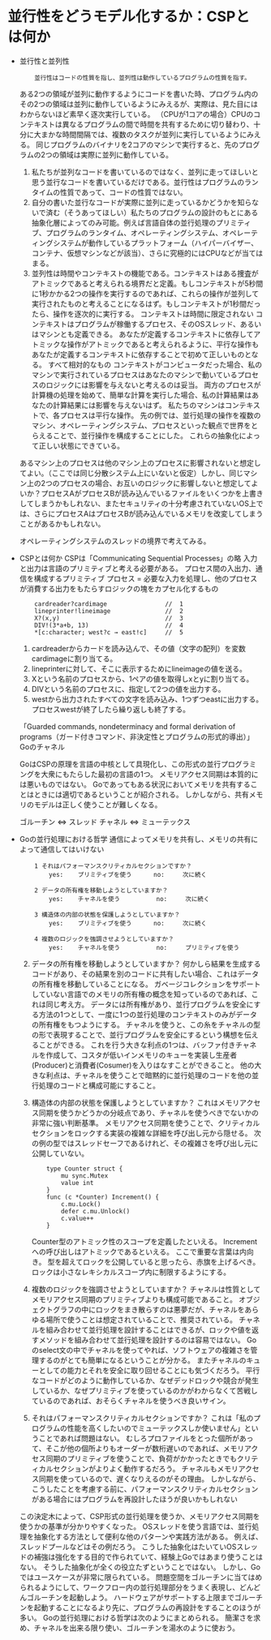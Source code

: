 # 並行性をどうモデル化するか：CSPとは何か

- 並行性と並列性
    ```
        並行性はコードの性質を指し、並列性は動作しているプログラムの性質を指す。
    ```
    ある2つの領域が並列に動作するようにコードを書いた時、プログラム内のその2つの領域は並列に動作しているようにみえるが、実際は、見た目にはわからないほど素早く逐次実行している。
    （CPUが1コアの場合）CPUのコンテキストは異なるプログラムの間で時間を共有するために切り替わり、十分に大まかな時間間隔では、複数のタスクが並列に実行しているようにみえる。
    同じプログラムのバイナリを2コアのマシンで実行すると、先のプログラムの2つの領域は実際に並列に動作している。

    1. 私たちが並列なコードを書いているのではなく、並列に走ってほしいと思う並行なコードを書いているだけである。並行性はプログラムのランタイムの性質であって、コードの性質ではない。
    2. 自分の書いた並行なコードが実際に並列に走っているかどうかを知らないで済む（そうあってほしい）私たちのプログラムの設計のもとにある抽象化層によってのみ可能。例えば言語自体の並行処理のプリミティブ、プログラムのランタイム、オペレーティングシステム、オペレーティングシステムが動作しているプラットフォーム（ハイパーバイザー、コンテナ、仮想マシンなどが該当）、さらに究極的にはCPUなどが当てはまる。
    3. 並列性は時間やコンテキストの機能である。コンテキストはある捜査がアトミックであると考えられる境界だと定義。もしコンテキストが5秒間に1秒かかる2つの操作を実行するのであれば、これらの操作が並列して実行されたものと考えることになるはず。もしコンテキストが1秒間だったら、操作を逐次的に実行する。
    コンテキストは時間に限定されない
    コンテキストはプログラムが稼働するプロセス、そのOSスレッド、あるいはマシンとも定義できる。
    あなたが定義するコンテキストに依存してアトミックな操作がアトミックであると考えられるように、平行な操作もあなたが定義するコンテキストに依存することで初めて正しいものとなる。
    すべて相対的なもの
    コンテキストがコンピュータだった場合、私のマシンで実行されているプロセスはあなたのマシンで動いているプロセスのロジックには影響を与えないと考えるのは妥当。
    両方のプロセスが計算機の処理を始めて、簡単な計算を実行した場合、私の計算結果はあなたの計算結果には影響を与えないはず。
    私たちのマシンはコンテキストで、各プロセスは平行な操作。
    先の例では、並行処理の操作を複数のマシン、オペレーティングシステム、プロセスといった観点で世界をとらえることで、並行操作を構成することにした。
    これらの抽象化によって正しい状態にできている。

    あるマシン上のプロセスは他のマシン上のプロセスに影響されないと想定してよい。（ここでは同じ分散システム上にいないと仮定）しかし、同じマシン上の2つのプロセスの場合、お互いのロジックに影響しないと想定してよいか？プロセスAがプロセスBが読み込んでいるファイルをいくつかを上書きしてしまうかもしれない、またセキュリティの十分考慮されていないOS上では、さらにプロセスAはプロセスBが読み込んでいるメモリを改変してしまうことがあるかもしれない。
    
    オペレーティングシステムのスレッドの境界で考えてみる。

- CSPとは何か
    CSPは「Communicating Sequential Processes」の略
    入力と出力は言語のプリミティブと考える必要がある。
    プロセス間の入出力、通信を構成するプリミティブ
    プロセス = 必要な入力を処理し、他のプロセスが消費する出力をもたらすロジックの塊をカプセル化するもの
    ```
        cardreader?cardimage                //  1
        lineprinter!lineimage               //  2
        X?(x,y)                             //  3
        DIV!(3*a+b, 13)                     //  4
        *[c:character; west?c → east!c]     //  5
    ```
    1. cardreaderからカードを読み込んで、その値（文字の配列）を変数cardimageに割り当てる。
    2. lineprinterに対して、そこに表示するためにlineimageの値を送る。
    3. Xという名前のプロセスから、1ペアの値を取得しxとyに割り当てる。
    4. DIVという名前のプロセスに、指定して2つの値を出力する。
    5. westから出力されたすべての文字を読み込み、1つずつeastに出力する。プロセスwestが終了したら繰り返しも終了する。

    「Guarded commands, nondeterminacy and formal derivation of programs（ガード付きコマンド、非決定性とプログラムの形式的導出）」
    Goのチャネル

    GoはCSPの原理を言語の中核として具現化し、この形式の並行プログラミングを大衆にもたらした最初の言語の1つ。
    メモリアクセス同期は本質的には悪いものではない。
    Goであってもある状況においてメモリを共有することはときには適切であるということが紹介される。
    しかしながら、共有メモリのモデルは正しく使うことが難しくなる。

    ゴルーチン ⇔ スレッド
    チャネル   ⇔ ミューテックス

- Goの並行処理における哲学
    通信によってメモリを共有し、メモリの共有によって通信してはいけない

    ```
        1 それはパフォーマンスクリティカルセクションですか？        
            yes:    プリミティブを使う      no:     次に続く

        2 データの所有権を移動しようとしていますか？               
            yes:    チャネルを使う          no:     次に続く

        3 構造体の内部の状態を保護しようとしていますか？
            yes:    プリミティブを使う      no:     次に続く

        4 複数のロジックを強調させようとしていますか？
            yes:    チャネルを使う          no:     プリミティブを使う

    ```

    2. データの所有権を移動しようとしていますか？
        何かしら結果を生成するコードがあり、その結果を別のコードに共有したい場合、これはデータの所有権を移動していることになる。
        ガベージコレクションをサポートしていない言語でのメモリの所有権の概念を知っているのであれば、これは同じ考え方。
        データには所有権があり、並行プログラムを安全にする方法の1つとして、一度に1つの並行処理のコンテキストのみがデータの所有権をもつようにする。
        チャネルを使うと、この糸をチャネルの型の形で表現することで、並行プログラムを安全にするという構想を伝えることができる。
        これを行う大きな利点の1つは、バッファ付きチャネルを作成して、コスタが低いインメモリのキューを実装し生産者(Producer)と消費者(Cosumer)を入りはなすことができること。
        他の大きな利点は、チャネルを使うことで暗黙的に並行処理のコードを他の並行処理のコードと構成可能にすること。

    3. 構造体の内部の状態を保護しようとしていますか？
        これはメモリアクセス同期を使うかどうかの分岐点であり、チャネルを使うべきでないかの非常に強い判断基準。
        メモリアクセス同期を使うことで、クリティカルセクションをロックする実装の複雑な詳細を呼び出し元から隠せる。
        次の例の型ではスレッドセーフであるけれど、その複雑さを呼び出し元に公開していない。
        ```
            type Counter struct {
                mu sync.Mutex
                value int
            }
            func (c *Counter) Increment() {
                c.mu.Lock()
                defer c.mu.Unlock()
                c.value++
            }
        ```
        Counter型のアトミック性のスコープを定義したといえる。
        Incrementへの呼び出しはアトミックであるといえる。
        ここで重要な言葉は内向き。
        型を超えてロックを公開していると思ったら、赤旗を上げるべき。
        ロックは小さなレキシカルスコープ内に制限するようにする。

    4. 複数のロジックを強調させようとしていますか？
        チャネルは性質としてメモリアクセス同期のプリミティブよりも構成可能であること。
        オブジェクトグラフの中にロックをまき散らすのは悪夢だが、チャネルをあらゆる場所で使うことは想定されていることで、推奨されている。
        チャネルを組み合わせて並行処理を設計することはできるが、ロックや値を返すメソッドを組み合わせて並行処理を設計するのは容易ではない。
        Goのselect文の中でチャネルを使ってやれば、ソフトウェアの複雑さを管理するのがとても簡単になるということが分かる。
        またチャネルのキューとしての能力とそれを安全に取り回せることにも気づくだろう。
        平行なコードがどのように動作しているか、なぜデッドロックや競合が発生しているか、なぜプリミティブを使っているのかがわからなくて苦戦しているのであれば、おそらくチャネルを使うべき良いサイン。

    1. それはパフォーマンスクリティカルセクションですか？
        これは「私のプログラムの性能を高くしたいのでミューテックスしか使いません」ということであれば問題はない。
        むしろプロファイルをとった個所があって、そこが他の個所よりもオーダーが数桁遅いのであれば、メモリアクセス同期のプリミティブを使うことで、負荷がかかったときでもクリティカルセクションがよりよく動作するだろう。
        チャネルもメモリアクセス同期を使っているので、遅くなりえるのがその理由。
        しかしながら、こうしたことを考慮する前に、パフォーマンスクリティカルセクションがある場合にはプログラムを再設計したほうが良いかもしれない

    この決定木によって、CSP形式の並行処理を使うか、メモリアクセス同期を使うかの基準が分かりやすくなった。
    OSスレッドを使う言語では、並行処理を抽象化する方法として便利な他のパターンや実践方法がある。
    例えば、スレッドプールなどはその例だろう。
    こうした抽象化はたいていOSスレッドの補強は強化をする目的で作られていて、経験上Goではあまり使うことはない。
    そうした抽象化が全くの役立たずということではない。
    しかし、Goではユースケースが非常に限られている。
    問題空間をゴルーチンに当てはめられるようにして、ワークフロー内の並行処理部分をうまく表現し、どんどんゴルーチンを起動しよう。
    ハードウェアがサポートする上限までゴルーチンを起動することになるより先に、プログラムの再設計をすることのほうが多い。
    Goの並行処理における哲学は次のようにまとめられる。
    簡潔さを求め、チャネルを出来る限り使い、ゴルーチンを湯水のように使おう。

    